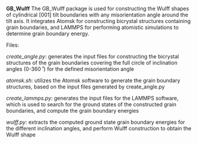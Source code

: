 **GB_Wulff**
The GB_Wulff package is used for constructing the Wulff shapes of cylindrical [001] tilt boundaries with any misorientation angle around the tilt axis. It integrates Atomsk for constructing bicrystal structures containing grain boundaries, and LAMMPS for performing atomistic simulations to determine grain boundary energy.

Files:

*create_angle.py*: generates the input files for constructing the bicrystal structures of the grain boundaries covering the full circle of inclination angles (0-360 ̊ ) for the defined misorientation angle

*atomsk.sh*: utilizes the Atomsk software to generate the grain boundary structures, based on the input files generated by create_angle.py

*create_lammps.py*: generates the input files for the LAMMPS software, which is used to search for the ground states of the constructed grain boundaries, and compute the grain boundary energies

*wulff.py*: extracts the computed ground state grain boundary energies for the different inclination angles, and perform Wulff construction to obtain the Wulff shape
